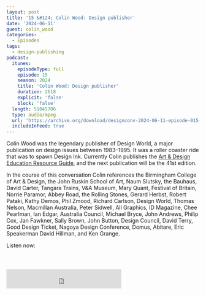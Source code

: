 ```yaml
---
layout: post
title: '15 &#124; Colin Wood: Design publisher'
date: '2024-06-11'
guest: colin_wood
categories:
  - Episodes
tags:
  - design-publishing
podcast:
  itunes:
    episodeType: full
    episode: 15
    season: 2024
    title: 'Colin Wood: Design publisher'
    duration: 2618
    explicit: 'false'
    block: 'false'
  length: 51045706
  type: audio/mpeg
  url: 'https://archive.org/download/designconv-2024-06-11-episode-015-colin-wood/2024-06-11-episode-015-colin-wood.mp3'
  includeInFeed: true
---
```


Colin Wood was the legendary publisher of Design World, a major publication on
design issues between 1983–1995. It was a roller coaster ride that was to
spawn Design Ink. Currently Colin publishes the [Art & Design Education Resource
Guide](https://www.aderg.com.au), and the next publication will be the 41st
edition.

In the course of this conversation Colin references the Birmingham College of
Art & Design, the John Ruskin School of Art, Naum Slutsky, the Bauhaus, David
Carter, Tangara Trains, V&A Museum, Mary Quant, Festival of Britain, Norrie
Paramor, Abbey Road, the Rolling Stones, Gerard Herbst, Robert Pataki, Kathy
Demos, Phil Zmood, Richard Carlson,  Design World, Thomas Nelson, Macmillan
Australia, Peter Sidwell, All Graphics, ID Magazine, Chee Pearlman, Ian Edgar,
Australia Council, Michael Bryce, John Andrews, Philip Cox, Jan Fawkner, Sally
Brown, John Button, Design Council, David Terry, Good Design Ticket, Nagoya
Design Conference, Domus, Abitare, Eric Speakerman David Hillman, and Ken
Grange.

Listen now:
<div class="responsive-embed" style="padding-top: 8%;">
  <!--suppress HtmlUnknownAttribute, HtmlDeprecatedAttribute -->
  <iframe src="https://archive.org/embed/designconv-2024-06-11-episode-015-colin-wood" class="responsive-embed-item" height="50" frameborder="0" webkitallowfullscreen="true" mozallowfullscreen="true" allowfullscreen></iframe>
</div>
